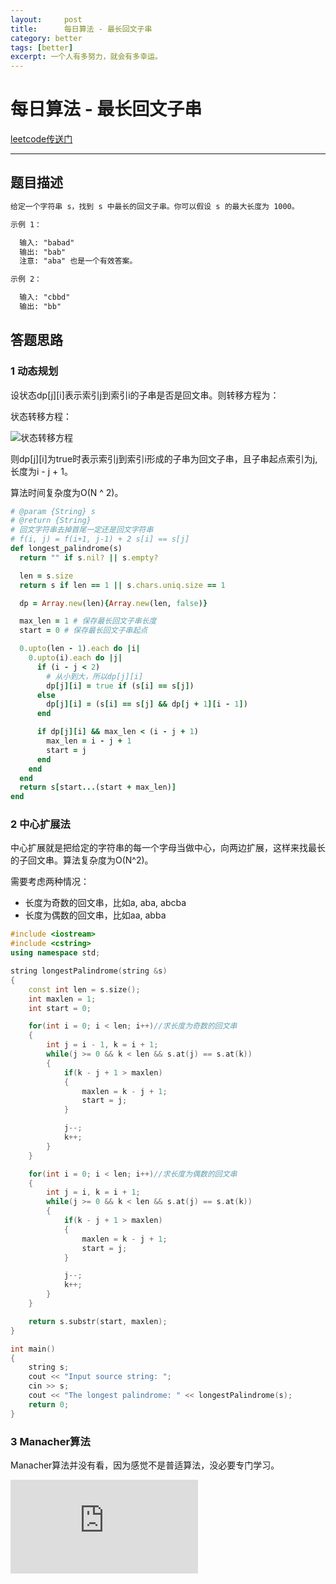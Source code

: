 ```yaml
---
layout:     post
title:      每日算法 - 最长回文子串
category: better
tags: [better]
excerpt: 一个人有多努力，就会有多幸运。
---
```


每日算法 - 最长回文子串
=======================================

[leetcode传送门](https://leetcode-cn.com/problems/longest-palindromic-substring/comments/)

---------------------------------------------

题目描述
------------------------

```html
给定一个字符串 s，找到 s 中最长的回文子串。你可以假设 s 的最大长度为 1000。

示例 1：

  输入: "babad"
  输出: "bab"
  注意: "aba" 也是一个有效答案。

示例 2：

  输入: "cbbd"
  输出: "bb"
```

答题思路
----------------------

### 1 动态规划

设状态dp[j][i]表示索引j到索引i的子串是否是回文串。则转移方程为：

状态转移方程：

![状态转移方程](https://hunzino1.github.io/assets/images/2019/algorithm/longest_palindromic_substring.webp)

则dp[j][i]为true时表示索引j到索引i形成的子串为回文子串，且子串起点索引为j,长度为i - j + 1。

算法时间复杂度为O(N ^ 2)。

```ruby
# @param {String} s
# @return {String}
# 回文字符串去掉首尾一定还是回文字符串
# f(i, j) = f(i+1, j-1) + 2 s[i] == s[j]
def longest_palindrome(s)
  return "" if s.nil? || s.empty?

  len = s.size
  return s if len == 1 || s.chars.uniq.size == 1

  dp = Array.new(len){Array.new(len, false)}

  max_len = 1 # 保存最长回文子串长度
  start = 0 # 保存最长回文子串起点

  0.upto(len - 1).each do |i|
    0.upto(i).each do |j|
      if (i - j < 2)
        # 从小到大，所以dp[j][i]
        dp[j][i] = true if (s[i] == s[j])
      else
        dp[j][i] = (s[i] == s[j] && dp[j + 1][i - 1])
      end

      if dp[j][i] && max_len < (i - j + 1)
        max_len = i - j + 1
        start = j
      end
    end
  end
  return s[start...(start + max_len)]
end
```

### 2 中心扩展法

中心扩展就是把给定的字符串的每一个字母当做中心，向两边扩展，这样来找最长的子回文串。算法复杂度为O(N^2)。

需要考虑两种情况：

- 长度为奇数的回文串，比如a, aba, abcba
- 长度为偶数的回文串，比如aa, abba

```c++
#include <iostream>
#include <cstring>
using namespace std;

string longestPalindrome(string &s)
{
    const int len = s.size();
    int maxlen = 1;
    int start = 0;

    for(int i = 0; i < len; i++)//求长度为奇数的回文串
    {
        int j = i - 1, k = i + 1;
        while(j >= 0 && k < len && s.at(j) == s.at(k))
        {
            if(k - j + 1 > maxlen)
            {
                maxlen = k - j + 1;
                start = j;
            }

            j--;
            k++;
        }
    }

    for(int i = 0; i < len; i++)//求长度为偶数的回文串
    {
        int j = i, k = i + 1;
        while(j >= 0 && k < len && s.at(j) == s.at(k))
        {
            if(k - j + 1 > maxlen)
            {
                maxlen = k - j + 1;
                start = j;
            }

            j--;
            k++;
        }
    }

    return s.substr(start, maxlen);
}

int main()
{
    string s;
    cout << "Input source string: ";
    cin >> s;
    cout << "The longest palindrome: " << longestPalindrome(s);
    return 0;
}
```

### 3 Manacher算法

Manacher算法并没有看，因为感觉不是普适算法，没必要专门学习。

![Manacher算法](https://www.cnblogs.com/limingluzhu/p/4922504.html)
